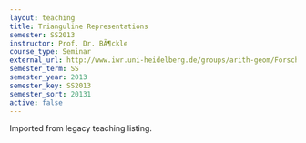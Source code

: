 ```yaml
---
layout: teaching
title: Trianguline Representations
semester: SS2013
instructor: Prof. Dr. BÃ¶ckle
course_type: Seminar
external_url: http://www.iwr.uni-heidelberg.de/groups/arith-geom/ForschSem/TriangReps13.pdf
semester_term: SS
semester_year: 2013
semester_key: SS2013
semester_sort: 20131
active: false
---
```

Imported from legacy teaching listing.

